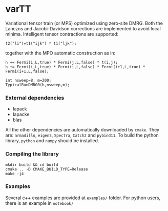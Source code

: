 # varTT

Variational tensor train (or MPS) optimized using zero-site DMRG.
Both the Lanczos and Jacobi-Davidson corrections are implemented to avoid local minima.
Intelligent tensor contractions are supported:

```
t2("li")=t1("ijk") * t1("ljk");
```

together with the MPO automatic construction as in:

```
h += Fermi(i,L,true) * Fermi(j,L,false) * t(i,j);
h += Fermi(i,L,true) * Fermi(i,L,false) * Fermi(i+1,L,true) * Fermi(i+1,L,false);

int nsweep=8, m=200;
TypicalRunDMRG0(h,nsweep,m);
```

### External dependencies

- lapack
- lapacke
- blas

All the other dependencies are automatically downloaded by `cmake`. They are: `armadillo`, `eigen3`, `Spectra`, `Catch2` and `pybind11`.
To build the python library, `python` and `numpy` should be installed.

### Compiling the library

```
mkdir build && cd build
cmake .. -D CMAKE_BUILD_TYPE=Release
make -j4
```

### Examples

Several c++ examples are provided at `examples/` folder. For python users, there is an example in `notebook/`
